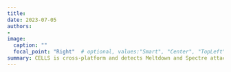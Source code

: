 ```yaml
---
title: 
date: 2023-07-05
authors:
- 
image: 
  caption: ""
  focal_point: "Right"  # optional, values:"Smart", "Center", "TopLeft", "Top", "TopRight", "Left", "Right", "BottomLeft", "Bottom", "BottomRight"
summary: CELLS is cross-platform and detects Meltdown and Spectre attacks in real-time
---
```

